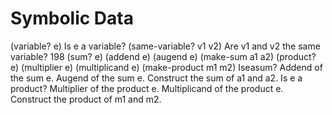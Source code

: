 # Symbolic Data

(variable? e) Is e a variable? (same-variable? v1 v2) Are v1 and v2 the same variable?
198
(sum? e)
(addend e)
(augend e)
(make-sum a1 a2)
(product? e)
(multiplier e)
(multiplicand e)
(make-product m1 m2)
Iseasum?
Addend of the sum e.
Augend of the sum e.
Construct the sum of a1 and a2.
Is e a product?
Multiplier of the product e. Multiplicand of the product e. Construct the product of m1 and m2.